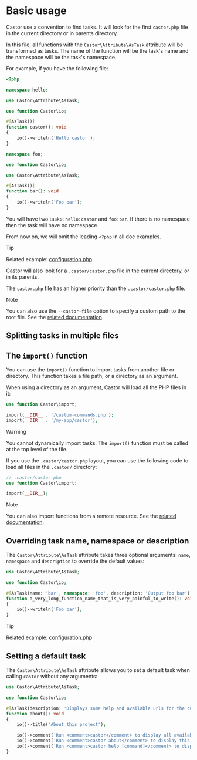 # Basic usage

Castor use a convention to find tasks. It will look for the
first `castor.php` file in the current directory or in parents directory.

In this file, all functions with the `Castor\Attribute\AsTask` attribute will be
transformed as tasks. The name of the function will be the task's name
and the namespace will be the task's namespace.

For example, if you have the following file:

```php
<?php

namespace hello;

use Castor\Attribute\AsTask;

use function Castor\io;

#[AsTask()]
function castor(): void
{
    io()->writeln('Hello castor');
}

namespace foo;

use function Castor\io;

use Castor\Attribute\AsTask;

#[AsTask()]
function bar(): void
{
    io()->writeln('Foo bar');
}
```

You will have two tasks: `hello:castor` and `foo:bar`. If there is no
namespace then the task will have no namespace.

From now on, we will omit the leading `<?php` in all doc examples.

> [!TIP]
> Related example: [configuration.php](https://github.com/jolicode/castor/blob/main/examples/configuration.php)

Castor will also look for a `.castor/castor.php` file in the current directory,
or in its parents.

The `castor.php` file has an higher priority than the `.castor/castor.php` file.

> [!NOTE]
> You can also use the `--castor-file` option to specify a custom path to the
> root file. See the [related documentation](../going-further/interacting-with-castor/root-file-and-shebang.md).

## Splitting tasks in multiple files

## The `import()` function

You can use the `import()` function to import tasks from another file or
directory. This function takes a file path, or a directory as an argument.

When using a directory as an argument, Castor will load all the PHP files in it:

```php
use function Castor\import;

import(__DIR__ . '/custom-commands.php');
import(__DIR__ . '/my-app/castor');
```

> [!WARNING]
> You cannot dynamically import tasks. The `import()` function must be called
> at the top level of the file.

If you use the `.castor/castor.php` layout, you can use the following code to
load all files in the `.castor/` directory:

```php
// .castor/castor.php
use function Castor\import;

import(__DIR__);
```

> [!NOTE]
> You can also import functions from a remote resource. See the
> [related documentation](../going-further/extending-castor/remote-imports.md).

## Overriding task name, namespace or description

The `Castor\Attribute\AsTask` attribute takes three optional
arguments: `name`, `namespace` and `description` to override the default values:

```php
use Castor\Attribute\AsTask;

use function Castor\io;

#[AsTask(name: 'bar', namespace: 'foo', description: 'Output foo bar')]
function a_very_long_function_name_that_is_very_painful_to_write(): void
{
    io()->writeln('Foo bar');
}
```

> [!TIP]
> Related example: [configuration.php](https://github.com/jolicode/castor/blob/main/examples/configuration.php)

## Setting a default task

The `Castor\Attribute\AsTask` attribute allows you to set a default task when
calling `castor` without any arguments:

```php
use Castor\Attribute\AsTask;

use function Castor\io;

#[AsTask(description: 'Displays some help and available urls for the current project', default: true)]
function about(): void
{
    io()->title('About this project');

    io()->comment('Run <comment>castor</comment> to display all available commands.');
    io()->comment('Run <comment>castor about</comment> to display this project help.');
    io()->comment('Run <comment>castor help [command]</comment> to display Castor help.');
}
```
